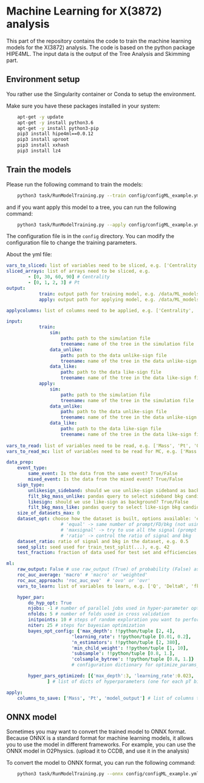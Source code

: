 # Machine Learning for X(3872) analysis

This part of the repository contains the code to train the machine learning models for the X(3872) analysis. The code is based on the python package HIPE4ML. The input data is the output of the Tree Analysis and Skimming part.

## Environment setup

You rather use the Singularity container or Conda to setup the environment.

Make sure you have these packages installed in your system:

```bash
    apt-get -y update
    apt-get -y install python3.6
    apt-get -y install python3-pip
    pip3 install hipe4ml==0.0.12
    pip3 install uproot
    pip3 install xxhash
    pip3 install lz4
```

## Train the models

Please run the following command to train the models:

```bash
    python3 task/RunModelTraining.py --train config/configML_example.yml
```
and if you want apply this model to a tree, you can run the following command:

```bash
    python3 task/RunModelTraining.py --apply config/configML_example.yml
```

The configuration file is in the `config` directory. You can modify the configuration file to change the training parameters.

About the yml file:
```yaml
vars_to_sliced: list of variables need to be sliced, e.g. ['Centrality', 'Pt']
sliced_arrays: list of arrays need to be sliced, e.g.
        - [0, 30, 60, 90] # Centrality
        - [0, 1, 2, 3] # Pt
output: 
            train: output path for training model, e.g. /data/ML_models/
            apply: output path for applying model, e.g. /data/ML_models/

applycolumns: list of columns need to be applied, e.g. ['Centrality', 'Pt', 'model_output']

input: 
            train: 
                sim: 
                    path: path to the simulation file
                    treename: name of the tree in the simulation file
                data_unlike: 
                    path: path to the data unlike-sign file
                    treename: name of the tree in the data unlike-sign file
                data_like: 
                    path: path to the data like-sign file
                    treename: name of the tree in the data like-sign file
            apply: 
                sim: 
                    path: path to the simulation file
                    treename: name of the tree in the simulation file
                data_unlike: 
                    path: path to the data unlike-sign file
                    treename: name of the tree in the data unlike-sign file
                data_like:
                    path: path to the data like-sign file
                    treename: name of the tree in the data like-sign file
        
vars_to_read: list of variables need to be read, e.g. ['Mass', 'Pt', 'Q', 'DeltaR', 'fkDeltaPhiPiPi', 'fDiTracksPt']
vars_to_read_mc: list of variables need to be read for MC, e.g. ['Mass', 'Pt', 'Q', 'DeltaR', 'fkDeltaPhiPiPi', 'fDiTracksPt']

data_prep: 
    event_type: 
        same_event: Is the data from the same event? True/False
        mixed_event: Is the data from the mixed event? True/False
    sign_type:
        unlikesign_sideband: should we use unlike-sign sideband as background? True/False
        filt_bkg_mass_unlike: pandas query to select sideband bkg candidates, e.g. '(3.81 < Mass < 3.84 or 3.90 < Mass < 3.93)'
        likesign: should we use like-sign as background? True/False
        filt_bkg_mass_like: pandas query to select like-sign bkg candidates, e.g. '(3.84 < Mass < 3.90)'
    size_of_datasets_max: 0
    dataset_opt: choose how the dataset is built, options available: 'equal', 'max_signal', 'ratio'
                    # 'equal' -> same number of prompt/FD/bkg (not using all the signal available)
                    # 'maxsignal' -> try to use all the signal (prompt and FD) + add n_bkg = 2 * (n_prompt + n_FD)
                    # 'ratio' -> control the ratio of signal and bkg
    dataset_ratio: ratio of signal and bkg in the dataset, e.g. 0.5
    seed_split: seed used for train_test_split(...), e.g. 42
    test_fraction: fraction of data used for test set and efficiencies, e.g. 0.5

ml:
    raw_output: False # use raw_output (True) of probability (False) as output of the model
    roc_auc_average: 'macro' # 'macro' or 'weighted'
    roc_auc_approach: 'roc_auc_ovo'  # 'ovo' or 'ovr'
    vars_to_learn: list of variables to learn, e.g. ['Q', 'DeltaR', 'fkDeltaPhiPiPi']

    hyper_par: 
        do_hyp_opt: True 
        njobs: -1 # number of parallel jobs used in hyper-parameter optimization, -1. to use all
        nfolds: 5 # number of folds used in cross validation
        initpoints: 10 # steps of random exploration you want to perform
        niter: 25 # steps for bayesian optimization
        bayes_opt_config: {'max_depth': !!python/tuple [2, 4], 
                        'learning_rate': !!python/tuple [0.01, 0.2],
                        'n_estimators': !!python/tuple [2, 380], 
                        'min_child_weight': !!python/tuple [1, 10],
                        'subsample': !!python/tuple [0.8, 1.], 
                        'colsample_bytree': !!python/tuple [0.8, 1.]}
                        # configuration dictionary for optimize_params_bayes()

        hyper_pars_optimized: [{'max_depth':3, 'learning_rate':0.023, 'n_estimators':1028, 'min_child_weight':5, 'colsample':0.9, 'n_jobs':4, 'tree_method':hist}
               ] # list of dicts of hyperparameters (one for each pT bin) bk=n_estimators1028

apply:
    columns_to_save: ['Mass', 'Pt', 'model_output'] # list of columns to save in the output file
```

## ONNX model
Sometimes you may want to convert the trained model to ONNX format. Because ONNX is a standard format for machine learning models, it allows you to use the model in different frameworks. For example, you can use the ONNX model in O2Physics. (upload it to CCDB, and use it in the analysis)

To convert the model to ONNX format, you can run the following command:
    
```bash
    python3 task/RunModelTraining.py --onnx config/configML_example.yml
```